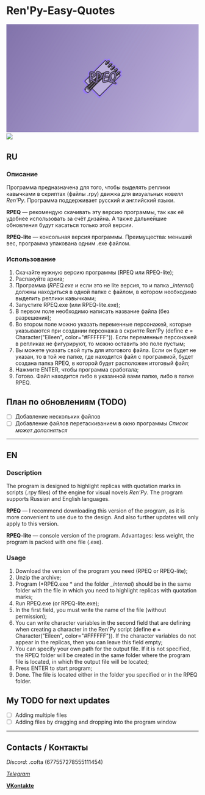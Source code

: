 # Ren'Py-Easy-Quotes

![logo](https://github.com/WhenIWantedToSleep/RenPy-Easy-Quotes/blob/master/rep_bg.jpg)
![](https://img.shields.io/github/release-date/WhenIWantedToSleep/RenPy-Easy-Quotes)

## RU
### Описание
Программа предназначена для того, чтобы выделять реплики кавычками в скриптах (файлы .rpy) движка для визуальных новелл *Ren'Py*. 
Программа поддерживает русский и английский языки.

**RPEQ** — рекомендую скачивать эту версию программы, так как её удобнее использовать за счёт дизайна. А также дальнейшие обновления будут касаться только этой версии.

**RPEQ-lite** — консольная версия программы. Преимущества: меньший вес, программа упакована одним .exe файлом.

### Использование
1. Скачайте нужную версию программы (RPEQ или RPEQ-lite);
2. Распакуйте архив;
3. Программа (*RPEQ.exe* и если это не lite версия, то и папка *_internal*) должны находиться в одной папке с файлом, в котором необходимо выделить реплики кавычками;
4. Запустите RPEQ.exe (или RPEQ-lite.exe);
5. В первом поле необходимо написать название файла (без разрешения);
6. Во втором поле можно указать переменные персонажей, которые указываются при создании персонажа в скрипте Ren'Py (define ***e*** = Character("Eileen", color="#FFFFFF")). Если переменные персонажей в репликах не фигурируют, то можно оставить это поле пустым;
7. Вы можете указать свой путь для итогового файла. Если он будет не указан, то в той же папке, где находится файл с программой, будет создана папка RPEQ, в которой будет расположен итоговый файл;
8. Нажмите ENTER, чтобы программа сработала;
9. Готово. Файл находится либо в указанной вами папке, либо в папке RPEQ.

## План по обновлениям (TODO)
- [ ] Добавление нескольких файлов
- [ ] Добавление файлов перетаскиванием в окно программы
*Список может дополняться*

____

## EN
### Description
The program is designed to highlight replicas with quotation marks in scripts (.rpy files) of the engine for visual novels *Ren'Py*. The program supports Russian and English languages.

**RPEQ** — I recommend downloading this version of the program, as it is more convenient to use due to the design. And also further updates will only apply to this version.

**RPEQ-lite** — console version of the program. Advantages: less weight, the program is packed with one file (.exe).

### Usage
1. Download the version of the program you need (RPEQ or RPEQ-lite);
2. Unzip the archive;
3. Program (*RPEQ.exe * and the folder *_internal*) should be in the same folder with the file in which you need to highlight replicas with quotation marks;
4. Run RPEQ.exe (or RPEQ-lite.exe);
5. In the first field, you must write the name of the file (without permission);
6. You can write character variables in the second field that are defining when creating a character in the Ren'Py script (define ***e*** = Character("Eileen", color="#FFFFFF")). If the character variables do not appear in the replicas, then you can leave this field empty;
7. You can specify your own path for the output file. If it is not specified, the RPEQ folder will be created in the same folder where the program file is located, in which the output file will be located;
8. Press ENTER to start program;
9. Done. The file is located either in the folder you specified or in the RPEQ folder.

## My TODO for next updates
- [ ] Adding multiple files
- [ ] Adding files by dragging and dropping into the program window

____

## Contacts / Контакты
*Discord*: .cofta (677557278555111454)

[*Telegram*](https://t.me/ruslanwiwts)

[**VKontakte**](https://vk.com/da_wiwts)
